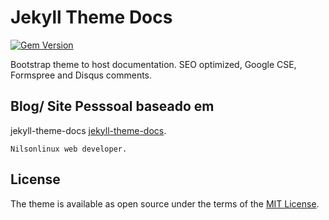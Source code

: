 # Jekyll Theme Docs

[![Gem Version](https://badge.fury.io/rb/jekyll-theme-docs.svg)](https://badge.fury.io/rb/jekyll-theme-docs)

Bootstrap theme to host documentation. SEO optimized, Google CSE, Formspree and Disqus comments.

## Blog/ Site Pesssoal baseado em 
jekyll-theme-docs [jekyll-theme-docs](https://github.com/jekyll-theme-docs/jekyll-theme-docs.github.io).
```
Nilsonlinux web developer.
```
## License

The theme is available as open source under the terms of the [MIT License](https://opensource.org/licenses/MIT).

